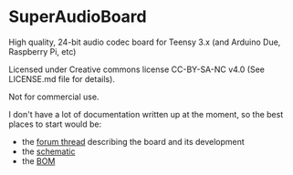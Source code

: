 # SuperAudioBoard
High quality, 24-bit audio codec board for Teensy 3.x (and Arduino Due, Raspberry Pi, etc)

Licensed under Creative commons license CC-BY-SA-NC v4.0 (See LICENSE.md file for details).

Not for commercial use.


I don't have a lot of documentation written up at the moment, so the best places to start would be:
* the [forum thread](https://forum.pjrc.com/threads/27215-24-bit-audio-boards) describing the board and its development
* the [schematic](https://github.com/whollender/SuperAudioBoard/blob/master/SuperAudioBoard_Schematic.pdf)
* the [BOM](https://github.com/whollender/SuperAudioBoard/blob/master/SuperAudioBoard_BOM.csv)
